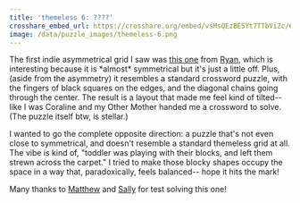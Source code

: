 ```yaml
---
title: 'themeless 6: ????'
crosshare_embed_url: https://crosshare.org/embed/vsMsQEzBE5Yt7TTbViZc/6GZEUgttSaMcNGI8CIiXptC8S1E3
image: /data/puzzle_images/themeless-6.png
---
```


The first indie asymmetrical grid I saw was [this one](https://mcgrids.blogspot.com/2021/02/asym-1-themeless.html) from [Ryan](https://twitter.com/McGridsXwords), which is interesting because it is \*almost\* symmetrical but it's just a little off. Plus, (aside from the asymmetry) it resembles a standard crossword puzzle, with the fingers of black squares on the edges, and the diagonal chains going through the center. The result is a layout that made me feel kind of tilted-- like I was Coraline and my Other Mother handed me a crossword to solve. (The puzzle itself btw, is stellar.)

I wanted to go the complete opposite direction: a puzzle that's not even close to symmetrical, and doesn't resemble a standard themeless grid at all. The vibe is kind of, "toddler was playing with their blocks, and left them strewn across the carpet." I tried to make those blocky shapes occupy the space in a way that, paradoxically, feels balanced-- hope it hits the mark!

Many thanks to [Matthew](https://twitter.com/1MatthewStock) and [Sally](https://twitter.com/SallyHoelscher) for test solving this one!
